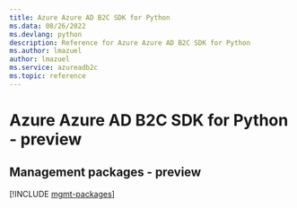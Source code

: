 ```yaml
---
title: Azure Azure AD B2C SDK for Python
ms.data: 08/26/2022
ms.devlang: python
description: Reference for Azure Azure AD B2C SDK for Python
ms.author: lmazuel
author: lmazuel
ms.service: azureadb2c
ms.topic: reference
---
```

# Azure Azure AD B2C SDK for Python - preview

## Management packages - preview
[!INCLUDE [mgmt-packages](azure-ad-b2c-mgmt-index.md)]